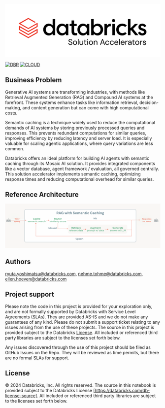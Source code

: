 <img src=https://raw.githubusercontent.com/databricks-industry-solutions/.github/main/profile/solacc_logo.png width="600px">

[![DBR](https://img.shields.io/badge/DBR-CHANGE_ME-red?logo=databricks&style=for-the-badge)](https://docs.databricks.com/release-notes/runtime/CHANGE_ME.html)
[![CLOUD](https://img.shields.io/badge/CLOUD-CHANGE_ME-blue?logo=googlecloud&style=for-the-badge)](https://databricks.com/try-databricks)

## Business Problem
Generative AI systems are transforming industries, with methods like Retrieval Augmented Generation (RAG) and Compound AI systems at the forefront. These systems enhance tasks like information retrieval, decision-making, and content generation but can come with high computational costs.

Semantic caching is a technique widely used to reduce the computational demands of AI systems by storing previously processed queries and responses. This prevents redundant computations for similar queries, improving efficiency by reducing latency and server load. It is especially valuable for scaling agentic applications, where query variations are less common.

Databricks offers an ideal platform for building AI agents with semantic caching through its Mosaic AI solution. It provides integrated components like a vector database, agent framework / evaluation, all governed centrally. This solution accelerator implements semantic caching, optimizing response times and reducing computational overhead for similar queries.

## Reference Architecture
<img src='https://github.com/databricks-industry-solutions/semantic-caching/blob/main/image/architecture.png' width=800>

## Authors
<ryuta.yoshimatsu@databricks.com>, <nehme.tohme@databricks.com>, <ellen.hoeven@databricks.com>

## Project support 

Please note the code in this project is provided for your exploration only, and are not formally supported by Databricks with Service Level Agreements (SLAs). They are provided AS-IS and we do not make any guarantees of any kind. Please do not submit a support ticket relating to any issues arising from the use of these projects. The source in this project is provided subject to the Databricks [License](./LICENSE.md). All included or referenced third party libraries are subject to the licenses set forth below.

Any issues discovered through the use of this project should be filed as GitHub Issues on the Repo. They will be reviewed as time permits, but there are no formal SLAs for support. 

## License

&copy; 2024 Databricks, Inc. All rights reserved. The source in this notebook is provided subject to the Databricks License [https://databricks.com/db-license-source].  All included or referenced third party libraries are subject to the licenses set forth below.
